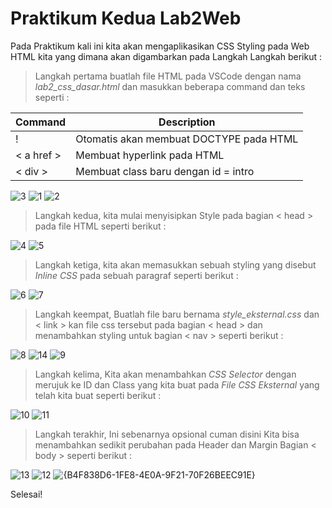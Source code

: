 # Praktikum Kedua Lab2Web
Pada Praktikum kali ini kita akan mengaplikasikan CSS Styling pada Web HTML kita yang dimana akan digambarkan pada Langkah Langkah berikut :
> Langkah pertama buatlah file HTML pada VSCode dengan nama _lab2_css_dasar.html_ dan masukkan beberapa command dan teks seperti :

| Command  | Description |
| ------------- | ------------- |
| ! | Otomatis akan membuat DOCTYPE pada HTML |
| < a href > | Membuat hyperlink pada HTML|
| < div > | Membuat class baru dengan id = intro|

![3](https://github.com/user-attachments/assets/88981772-d335-457f-8992-49e0268d92c8)
![1](https://github.com/user-attachments/assets/f493dd03-c21e-4523-99d0-cc7759900a32)
![2](https://github.com/user-attachments/assets/d1f7df03-c1dc-4ac0-83e9-0925e56602ff)

> Langkah kedua, kita mulai menyisipkan Style pada bagian < head > pada file HTML seperti berikut :

![4](https://github.com/user-attachments/assets/181f0b23-dab9-43c9-bbfa-5b2d96f1e106)
![5](https://github.com/user-attachments/assets/0a657351-4e9b-4fa8-906a-988de06b7f76)

> Langkah ketiga, kita akan memasukkan sebuah styling yang disebut _Inline CSS_ pada sebuah paragraf seperti berikut :

![6](https://github.com/user-attachments/assets/e288e23b-f47a-4ca5-8472-694eeba368f6)
![7](https://github.com/user-attachments/assets/6d5d7292-309a-40f2-810b-70660bd5d9e5)

> Langkah keempat, Buatlah file baru bernama _style_eksternal.css_ dan < link > kan file css tersebut pada bagian < head > dan menambahkan styling untuk bagian < nav > seperti berikut :

![8](https://github.com/user-attachments/assets/88c6e58b-f534-4563-8ca1-a16596a4ddad)
![14](https://github.com/user-attachments/assets/35b9aa82-f536-491e-838d-4640c0eb00bb)
![9](https://github.com/user-attachments/assets/326a90a8-41d9-4135-9b5a-6c773a614044)

> Langkah kelima, Kita akan menambahkan _CSS Selector_ dengan merujuk ke ID dan Class yang kita buat pada _File CSS Eksternal_ yang telah kita buat seperti berikut :

![10](https://github.com/user-attachments/assets/b7d9c5b3-7881-4132-9a88-cfe94f701119)
![11](https://github.com/user-attachments/assets/4c14120c-036c-420e-a1f6-8dfb6a7bbed5)

> Langkah terakhir, Ini sebenarnya opsional cuman disini Kita bisa menambahkan sedikit perubahan pada Header dan Margin Bagian < body > seperti berikut :

![13](https://github.com/user-attachments/assets/67cabcb6-041b-4912-956a-b7f34bd9425c)
![12](https://github.com/user-attachments/assets/eb9e4256-7ce0-4ac8-8d8b-7ee665928a43)
![{B4F838D6-1FE8-4E0A-9F21-70F26BEEC91E}](https://github.com/user-attachments/assets/1e06bad6-5afb-4fde-a2aa-3b2653d3a687)

Selesai!

